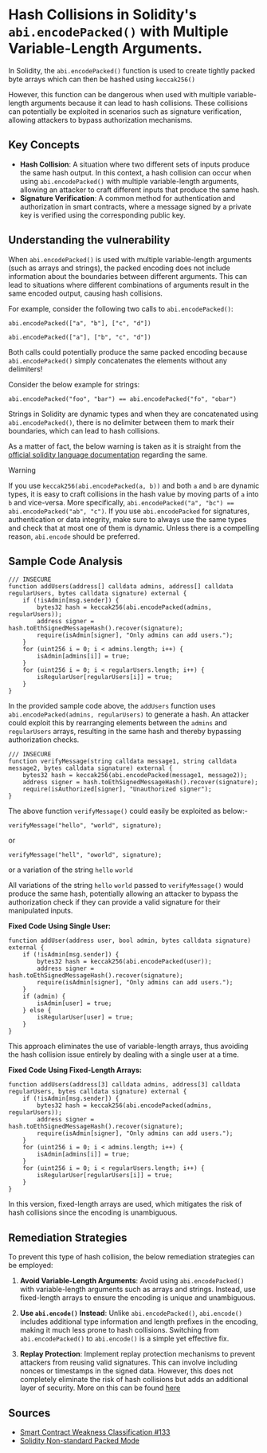 # Hash Collisions in Solidity's `abi.encodePacked()` with Multiple Variable-Length Arguments.

In Solidity, the `abi.encodePacked()` function is used to create tightly packed byte arrays which can then be hashed using `keccak256()`

However, this function can be dangerous when used with multiple variable-length arguments because it can lead to hash collisions. These collisions can potentially be exploited in scenarios such as signature verification, allowing attackers to bypass authorization mechanisms.

## Key Concepts

- **Hash Collision**: A situation where two different sets of inputs produce the same hash output. In this context, a hash collision can occur when using `abi.encodePacked()` with multiple variable-length arguments, allowing an attacker to craft different inputs that produce the same hash.
- **Signature Verification**: A common method for authentication and authorization in smart contracts, where a message signed by a private key is verified using the corresponding public key.

## Understanding the vulnerability

When `abi.encodePacked()` is used with multiple variable-length arguments (such as arrays and strings), the packed encoding does not include information about the boundaries between different arguments. This can lead to situations where different combinations of arguments result in the same encoded output, causing hash collisions.

For example, consider the following two calls to `abi.encodePacked()`:

```
abi.encodePacked(["a", "b"], ["c", "d"])
```

```
abi.encodePacked(["a"], ["b", "c", "d"])
```

Both calls could potentially produce the same packed encoding because `abi.encodePacked()` simply concatenates the elements without any delimiters!

Consider the below example for strings:

```
abi.encodePacked("foo", "bar") == abi.encodePacked("fo", "obar")
```

Strings in Solidity are dynamic types and when they are concatenated using `abi.encodePacked()`, there is no delimiter between them to mark their boundaries, which can lead to hash collisions.

As a matter of fact, the below warning is taken as it is straight from the [official solidity language documentation](https://docs.soliditylang.org/en/latest/abi-spec.html#non-standard-packed-mode) regarding the same.


> [!WARNING]
> If you use `keccak256(abi.encodePacked(a, b))` and both `a` and `b` are dynamic types, it is easy to craft collisions in the hash value by moving parts of `a` into `b` and vice-versa.
> More specifically, `abi.encodePacked("a", "bc") == abi.encodePacked("ab", "c")`. If you use `abi.encodePacked` for signatures, authentication or data integrity, make sure to always use the same types and check that at most one of them is dynamic. Unless there is a compelling reason, `abi.encode` should be preferred.


## Sample Code Analysis


```solidity
/// INSECURE
function addUsers(address[] calldata admins, address[] calldata regularUsers, bytes calldata signature) external {
    if (!isAdmin[msg.sender]) {
        bytes32 hash = keccak256(abi.encodePacked(admins, regularUsers));
        address signer = hash.toEthSignedMessageHash().recover(signature);
        require(isAdmin[signer], "Only admins can add users.");
    }
    for (uint256 i = 0; i < admins.length; i++) {
        isAdmin[admins[i]] = true;
    }
    for (uint256 i = 0; i < regularUsers.length; i++) {
        isRegularUser[regularUsers[i]] = true;
    }
}
```

In the provided sample code above, the `addUsers` function uses `abi.encodePacked(admins, regularUsers)` to generate a hash. An attacker could exploit this by rearranging elements between the `admins` and `regularUsers` arrays, resulting in the same hash and thereby bypassing authorization checks.

```solidity
/// INSECURE
function verifyMessage(string calldata message1, string calldata message2, bytes calldata signature) external {
    bytes32 hash = keccak256(abi.encodePacked(message1, message2));
    address signer = hash.toEthSignedMessageHash().recover(signature);
    require(isAuthorized[signer], "Unauthorized signer");
}
```

The above function `verifyMessage()` could easily be exploited as below:-

```
verifyMessage("hello", "world", signature);
```
or

```
verifyMessage("hell", "oworld", signature);
```

or a variation of the string `hello` `world`

All variations of the string `hello` `world` passed to `verifyMessage()` would produce the same hash, potentially allowing an attacker to bypass the authorization check if they can provide a valid signature for their manipulated inputs.

**Fixed Code Using Single User:**

```solidity
function addUser(address user, bool admin, bytes calldata signature) external {
    if (!isAdmin[msg.sender]) {
        bytes32 hash = keccak256(abi.encodePacked(user));
        address signer = hash.toEthSignedMessageHash().recover(signature);
        require(isAdmin[signer], "Only admins can add users.");
    }
    if (admin) {
        isAdmin[user] = true;
    } else {
        isRegularUser[user] = true;
    }
}
```

This approach eliminates the use of variable-length arrays, thus avoiding the hash collision issue entirely by dealing with a single user at a time.

**Fixed Code Using Fixed-Length Arrays:**

```solidity
function addUsers(address[3] calldata admins, address[3] calldata regularUsers, bytes calldata signature) external {
    if (!isAdmin[msg.sender]) {
        bytes32 hash = keccak256(abi.encodePacked(admins, regularUsers));
        address signer = hash.toEthSignedMessageHash().recover(signature);
        require(isAdmin[signer], "Only admins can add users.");
    }
    for (uint256 i = 0; i < admins.length; i++) {
        isAdmin[admins[i]] = true;
    }
    for (uint256 i = 0; i < regularUsers.length; i++) {
        isRegularUser[regularUsers[i]] = true;
    }
}
```

In this version, fixed-length arrays are used, which mitigates the risk of hash collisions since the encoding is unambiguous.


## Remediation Strategies

To prevent this type of hash collision, the below remediation strategies can be employed:

1. **Avoid Variable-Length Arguments**: Avoid using `abi.encodePacked()` with variable-length arguments such as arrays and strings. Instead, use fixed-length arrays to ensure the encoding is unique and unambiguous.

2. **Use `abi.encode()` Instead**: Unlike `abi.encodePacked()`, `abi.encode()` includes additional type information and length prefixes in the encoding, making it much less prone to hash collisions. Switching from `abi.encodePacked()` to `abi.encode()` is a simple yet effective fix.

3. **Replay Protection**: Implement replay protection mechanisms to prevent attackers from reusing valid signatures. This can involve including nonces or timestamps in the signed data. However, this does not completely eliminate the risk of hash collisions but adds an additional layer of security. More on this can be found [here](./missing-protection-signature-replay.md)


## Sources
- [Smart Contract Weakness Classification #133](https://swcregistry.io/docs/SWC-133/)
- [Solidity Non-standard Packed Mode](https://docs.soliditylang.org/en/latest/abi-spec.html#non-standard-packed-mode)
